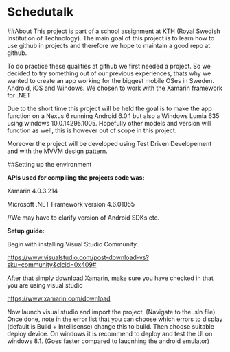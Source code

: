 # Schedutalk

##About
This project is part of a school assignment at KTH (Royal Swedish Institution of Technology). The main goal of this project is to learn how to use github in projects and therefore we hope to maintain a good repo at github.

To do practice these qualities at github we first needed a project. So we decided to try something out of our previous experiences, thats why we wanted to create an app working for the biggest mobile OSes in Sweden. Android, iOS and Windows.
We chosen to work with the Xamarin framework for .NET

Due to the short time this project will be held the goal is to make the app function on a  Nexus 6 running Android 6.0.1 but also a Windows Lumia 635 using windows 10.0.14295.1005. Hopefully other models and version will function as well, this is however out of scope in this project.

Moreover the project will be developed using Test Driven Developement and with the MVVM design pattern.

##Setting up the environment

**APIs used for compiling the projects code was:**

Xamarin 4.0.3.214

Microsoft .NET Framework version 4.6.01055

//We may have to clarify version of Android SDKs etc.

**Setup guide:**

Begin with installing Visual Studio Community.

https://www.visualstudio.com/post-download-vs?sku=community&clcid=0x409#

After that simply download Xamarin, make sure you have checked in that you are using visual studio

https://www.xamarin.com/download

Now launch visual studio and import the project. (Navigate to the .sln file)
Once done, note in the error list that you can choose which errors to display (default is Build + Intellisense) change this to build.
Then choose suitable deploy device. On windows it is recommend to deploy and test the UI on windows 8.1. (Goes faster compared to laucnhing the android emulator)
